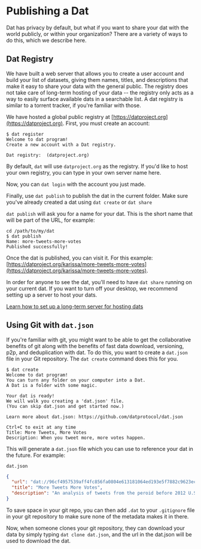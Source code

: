# Publishing a Dat

Dat has privacy by default, but what if you want to share your dat with the world publicly, or within your organization? There are a variety of ways to do this, which we describe here.

## Dat Registry

We have built a web server that allows you to create a user account and build your list of datasets, giving them names, titles, and descriptions that make it easy to share your data with the general public. The registry does not take care of long-term hosting of your data -- the registry only acts as a way to easily surface available dats in a searchable list. A dat registry is similar to a torrent tracker, if you're familiar with those.

We have hosted a global public registry at [https://datproject.org](https://datproject.org). First, you must create an account:

```
$ dat register
Welcome to dat program!
Create a new account with a Dat registry.

Dat registry:  (datproject.org)
```

By default, `dat` will use `datproject.org` as the registry. If you'd like to host your own registry, you can type in your own server name here.

Now, you can `dat login` with the account you just made.

Finally, use `dat publish` to publish the dat in the current folder. Make sure you've already created a dat using `dat create` or `dat share`

`dat publish` will ask you for a name for your dat. This is the short name that will be part of the URL, for example:
```
cd /path/to/my/dat
$ dat publish
Name: more-tweets-more-votes
Published successfully!
```

Once the dat is published, you can visit it. For this example: [https://datproject.org/karissa/more-tweets-more-votes](https://datproject.org/karissa/more-tweets-more-votes).

In order for anyone to see the dat, you'll need to have `dat share` running on your current dat. If you want to turn off your desktop, we recommend setting up a server to host your dats.

[Learn how to set up a long-term server for hosting dats](/server)

## Using Git with `dat.json`

If you're familiar with git, you might want to be able to get the collaborative benefits of git along with the benefits of fast data download, versioning, p2p, and deduplication with dat. To do this, you want to create a `dat.json` file in your Git repository. The `dat create` command does this for you.

```
$ dat create
Welcome to dat program!
You can turn any folder on your computer into a Dat.
A Dat is a folder with some magic.

Your dat is ready!
We will walk you creating a 'dat.json' file.
(You can skip dat.json and get started now.)

Learn more about dat.json: https://github.com/datprotocol/dat.json

Ctrl+C to exit at any time
Title: More Tweets, More Votes
Description: When you tweet more, more votes happen.
```

This will generate a `dat.json` file which you can use to reference your dat in the future. For example:

`dat.json`

```json
{
  "url": "dat://96cf4957539aff4fc856fa0804e613181064ed193e5f7882c9623ec7bed38deb",
  "title": "More Tweets More Votes",
  "description": "An analysis of tweets from the peroid before 2012 U.S. House election combined with census data."
}
```

To save space in your git repo, you can then add `.dat` to your `.gitignore` file in your git repository to make sure none of the metadata makes it in there.

Now, when someone clones your git repository, they can download your data by simply typing `dat clone dat.json`, and the url in the dat.json will be used to download the dat.
